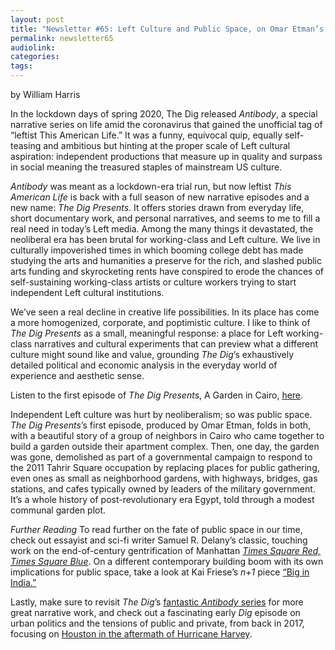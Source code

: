 ```yaml
---
layout: post
title: "Newsletter #65: Left Culture and Public Space, on Omar Etman’s “A Garden in Cairo"
permalink: newsletter65
audiolink: 
categories: 
tags: 
---
```


by William Harris

In the lockdown days of spring 2020, The Dig released *Antibody*, a special narrative series on life amid the coronavirus that gained the unofficial tag of “leftist This American Life.” It was a funny, equivocal quip, equally self-teasing and ambitious but hinting at the proper scale of Left cultural aspiration: independent productions that measure up in quality and surpass in social meaning the treasured staples of mainstream US culture. 

*Antibody* was meant as a lockdown-era trial run, but now leftist *This American Life* is back with a full season of new narrative episodes and a new name: *The Dig Presents*. It offers stories drawn from everyday life, short documentary work, and personal narratives, and seems to me to fill a real need in today’s Left media. Among the many things it devastated, the neoliberal era has been brutal for working-class and Left culture. We live in culturally impoverished times in which booming college debt has made studying the arts and humanities a preserve for the rich, and slashed public arts funding and skyrocketing rents have conspired to erode the chances of self-sustaining working-class artists or culture workers trying to start independent Left cultural institutions. 

We’ve seen a real decline in creative life possibilities. In its place has come a more homogenized, corporate, and poptimistic culture. I like to think of *The Dig Presents* as a small, meaningful response: a place for Left working-class narratives and cultural experiments that can preview what a different culture might sound like and value, grounding *The Dig*’s exhaustively detailed political and economic analysis in the everyday world of experience and aesthetic sense.

Listen to the first episode of *The Dig Presents*, A Garden in Cairo, [here](https://thedigradio.com/podcast/the-dig-presents-a-garden-in-cairo).

Independent Left culture was hurt by neoliberalism; so was public space. *The Dig Presents*’s first episode, produced by Omar Etman, folds in both, with a beautiful story of a group of neighbors in Cairo who came together to build a garden outside their apartment complex. Then, one day, the garden was gone, demolished as part of a governmental campaign to respond to the 2011 Tahrir Square occupation by replacing places for public gathering, even ones as small as neighborhood gardens, with highways, bridges, gas stations, and cafes typically owned by leaders of the military government. It’s a whole history of post-revolutionary era Egypt, told through a modest communal garden plot. 

*Further Reading*
To read further on the fate of public space in our time, check out essayist and sci-fi writer Samuel R. Delany’s classic, touching work on the end-of-century gentrification of Manhattan *[Times Square Red, Times Square Blue](https://nyupress.org/9781479827770/times-square-red-times-square-blue-20th-anniversary-edition)*. On a different contemporary building boom with its own implications for public space, take a look at Kai Friese’s *n+1* piece [“Big in India.”](https://www.nplusonemag.com/online-only/online-only/big-in-india) 

Lastly, make sure to revisit *The Dig*’s [fantastic *Antibody* series](https://thedigradio.com/category/antibody) for more great narrative work, and check out a fascinating early *Dig* episode on urban politics and the tensions of public and private, from back in 2017, focusing on [Houston in the aftermath of Hurricane Harvey](https://thedigradio.com/podcast/houston-a-segregated-disaster-in-a-segregated-city).